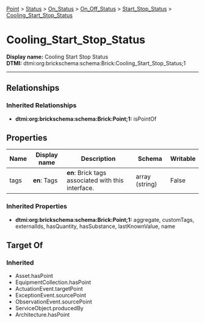 [Point](../../../../Point.md) > [Status](../../../Status.md) > [On_Status](../../On_Status.md) > [On_Off_Status](../On_Off_Status.md) > [Start_Stop_Status](Start_Stop_Status.md) > [Cooling_Start_Stop_Status](.)
# Cooling_Start_Stop_Status

**Display name:** Cooling Start Stop Status<br />
**DTMI:** dtmi:org:brickschema:schema:Brick:Cooling_Start_Stop_Status;1

---
## Relationships
### Inherited Relationships
* **dtmi:org:brickschema:schema:Brick:Point;1:** isPointOf
## Properties
|Name|Display name|Description|Schema|Writable|
|-|-|-|-|-|
|tags|**en**: Tags|**en**: Brick tags associated with this interface.|array (string)|False|
### Inherited Properties
* **dtmi:org:brickschema:schema:Brick:Point;1:** aggregate, customTags, externalIds, hasQuantity, hasSubstance, lastKnownValue, name
## Target Of
### Inherited
* Asset.hasPoint
* EquipmentCollection.hasPoint
* ActuationEvent.targetPoint
* ExceptionEvent.sourcePoint
* ObservationEvent.sourcePoint
* ServiceObject.producedBy
* Architecture.hasPoint
